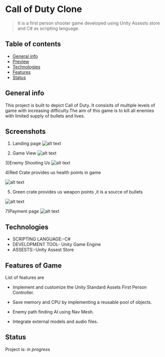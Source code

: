 # Call of Duty Clone
> It is a first person shooter game developed using Unity Assests store and C# as scripting language.


## Table of contents
* [General info](#general-info)
* [Preview](#screenshots)
* [Technologies](#technologies)
* [Features](#features)
* [Status](#status)


## General info

This project is built to depict Call of Duty. It consisits of multiple levels of game with increasing difficulty.The aim of this game is to kill all enemies with limited supply of bullets and lives.

## Screenshots
1) Landing page
![alt text](https://github.com/zhcet19/Call_of_Duty_Clone/blob/main/picture/picg1.jpeg)


2) Game View
 ![alt text](https://github.com/zhcet19/Call_of_Duty_Clone/blob/main/picture/picg2.jpeg)



3)Enemy Shooting Us
![alt text](https://github.com/zhcet19/Call_of_Duty_Clone/blob/main/picture/picg3.jpeg)


4)Red Crate provides us health points in game

![alt text](https://github.com/zhcet19/Call_of_Duty_Clone/blob/main/picture/picg4.jpeg)


5) Green crate provides us weapon points ,it is a source of bullets

![alt text](https://github.com/zhcet19/Call_of_Duty_Clone/blob/main/picture/picg5.jpeg)




7)Payment page
![alt text](https://github.com/zhcet19/Nadeem-Tarin-Hall-Canteen-Management-System/blob/master/image%20folder/project8.png)





## Technologies
* SCRIPTING LANGUAGE:-C#
* DEVELOPMENT TOOL- Unity Game Engine
* ASSESTS:-Unity Assest Store

## Features of Game
List of features are
* Implement and customize the Unity Standard Assets First Person Controller.

* Save memory and CPU by implementing a reusable pool of objects.

* Enemy path finding AI using Nav Mesh.

* Integrate external models and audio files.

## Status
Project is: _in progress_

